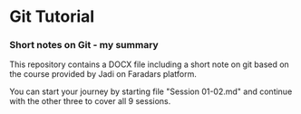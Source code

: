 # Git Tutorial 
### Short notes on Git - my summary

This repository contains a DOCX file including a short note on git based on the course provided by Jadi on Faradars platform.

You can start your journey by starting file "Session 01-02.md" and continue with the other three to cover all 9 sessions.
